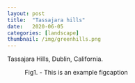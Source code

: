 ```yaml
---
layout: post
title:  "Tassajara hills"
date:   2020-06-05
categories: [landscape]
thumbnail: /img/greenhills.png
---
```


Tassajara Hills, Dublin, California.

<figure>
	<img src="{{ '/img/greenhills.png' | relative_url }}" alt=""> 
	<figcaption>Fig1. - This is an example figcaption</figcaption>
</figure>


